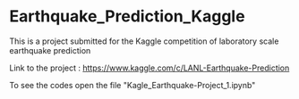# Earthquake_Prediction_Kaggle

This is a project submitted for the Kaggle competition of laboratory scale earthquake prediction

Link to the project : https://www.kaggle.com/c/LANL-Earthquake-Prediction

To see the codes open the file "Kagle_Earthquake-Project_1.ipynb"


